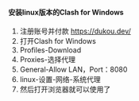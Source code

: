 #### 安装linux版本的Clash for Windows

1. 注册账号并付款 https://dukou.dev/
2. 打开Clash for Windows
3. Profiles-Download
4. Proxies-选择代理
5. General-Allow LAN，Port：8080
6. linux-设置-网络-系统代理
5. 然后打开浏览器就可以使用了